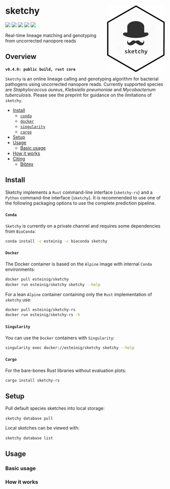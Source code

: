 # sketchy <a href='https://github.com/esteinig'><img src='img/logo.png' align="right" height="210" /></a>

![](https://img.shields.io/badge/version-alpha-red.svg)
![](https://img.shields.io/badge/lifecycle-maturing-blue.svg)
![](https://img.shields.io/badge/core-rust-black.svg)
![](https://img.shields.io/badge/docs-github-green.svg)
![](https://img.shields.io/badge/BioRxiv-v1-orange.svg)

Real-time lineage matching and genotyping from uncorrected nanopore reads

## Overview

**`v0.4.0: public build, rust core`**

`Sketchy` is an online lineage calling and genotyping algorithm for bacterial pathogens using uncorrected nanopore reads. Currently supported species are *Staphylococcus aureus*,  *Klebsiella pneumoniae* and *Mycobacterium tuberculosis*. Please see the preprint for guidance on the limitations of `sketchy`.

- [Install](#install)
  - [`conda`](#conda)
  - [`docker`](#docker)
  - [`singularity`](#singularity)
  - [`cargo`](#cargo)
- [Setup](#setup)
- [Usage](#usage)
  - [Basic usage](#basic-usage)
- [How it works](#how-it-works)
- [Citing](#citing)
  - [Bibtex](#bibtex)

## Install

Sketchy implements a `Rust` command-line interface (`sketchy-rs`) and a `Python` command-line interface (`sketchy`). It is recommended to use one of the following packaging options to use the complete prediction pipeline.

#### `Conda`

`Sketchy` is currently on a private channel and requires some dependencies from `BioConda`:

```sh
conda install -c esteinig -c bioconda sketchy
```

#### `Docker`

The Docker container is based on the `Alpine` image with internal `Conda` environments:

```sh
docker pull esteinig/sketchy
docker run esteinig/sketchy sketchy --help
```

For a lean `Alpine` container containing only the `Rust` implementation of `sketchy` use:

```sh
docker pull esteinig/sketchy-rs
docker run esteinig/sketchy-rs -h
```

#### `Singularity`

You can use the `Docker` containers with `Singularity`:

```sh
singularity exec docker://esteinig/sketchy sketchy --help
```

#### `Cargo`

For the bare-bones Rust libraries without evaluation plots:

```sh
cargo install sketchy-rs
```

## Setup

Pull default species sketches into local storage:

`sketchy database pull`

Local sketches can be viewed with:

`sketchy database list`

## Usage

### Basic usage

### How it works
